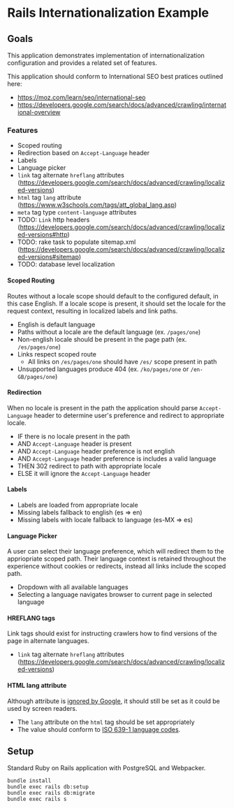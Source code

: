 # Rails Internationalization Example
## Goals

This application demonstrates implementation of internationalization configuration and provides a related set of features.

This application should conform to International SEO best pratices outlined here:
* https://moz.com/learn/seo/international-seo
* https://developers.google.com/search/docs/advanced/crawling/international-overview
### Features

* Scoped routing
* Redirection based on `Accept-Language` header
* Labels
* Language picker
* `link` tag alternate `hreflang` attributes (https://developers.google.com/search/docs/advanced/crawling/localized-versions)
* `html` tag `lang` attribute (https://www.w3schools.com/tags/att_global_lang.asp)
* `meta` tag type `content-language` attributes
* TODO: `Link` http headers (https://developers.google.com/search/docs/advanced/crawling/localized-versions#http)
* TODO: rake task to populate sitemap.xml (https://developers.google.com/search/docs/advanced/crawling/localized-versions#sitemap)
* TODO: database level localization
#### Scoped Routing
Routes without a locale scope should default to the configured default, in this case English. If a locale scope is present, it should set the locale for the request context, resulting in localized labels and link paths.

* English is default language
* Paths without a locale are the default language (ex. `/pages/one`)
* Non-english locale should be present in the page path (ex. `/es/pages/one`)
* Links respect scoped route
  * All links on `/es/pages/one` should have `/es/` scope present in path
* Unsupported languages produce 404 (ex. `/ko/pages/one` or `/en-GB/pages/one`)

#### Redirection
When no locale is present in the path the application should parse `Accept-Language` header to determine user's preference and redirect to appropriate locale.

* IF there is no locale present in the path
* AND `Accept-Language` header is present
* AND `Accept-Language` header preference is not english
* AND `Accept-Language` header preference is includes a valid language
* THEN 302 redirect to path with appropriate locale
* ELSE it will ignore the `Accept-Language` header
#### Labels

* Labels are loaded from appropriate locale
* Missing labels fallback to english (es => en)
* Missing labels with locale fallback to language (es-MX => es)

#### Language Picker
A user can select their language preference, which will redirect them to the appriopriate scoped path.
Their language context is retained throughout the experience without cookies or redirects, instead all links include the scoped path.

* Dropdown with all available languages
* Selecting a language navigates browser to current page in selected language

#### HREFLANG tags
Link tags should exist for instructing crawlers how to find versions of the page in alternate languages.

* `link` tag alternate `hreflang` attributes (https://developers.google.com/search/docs/advanced/crawling/localized-versions)
#### HTML lang attribute
Although attribute is [ignored by Google](https://www.woorank.com/en/edu/seo-guides/best-practices-for-language-declaration), it should still be set as it could be used by screen readers.

* The `lang` attribute on the `html` tag should be set appropriately
* The value should conform to [ISO 639-1 language codes](https://www.w3schools.com/tags/ref_language_codes.asp).

## Setup
Standard Ruby on Rails application with PostgreSQL and Webpacker.

```
bundle install
bundle exec rails db:setup
bundle exec rails db:migrate
bundle exec rails s
```